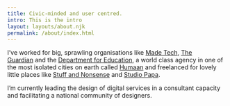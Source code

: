 ```yaml
---
title: Civic-minded and user centred.
intro: This is the intro
layout: layouts/about.njk
permalink: /about/index.html
---
```

I’ve worked for big, sprawling organisations like [Made Tech](https://www.madetech.com/), [The Guardian](https://www.theguardian.com/uk) and the [Department for Education](https://www.gov.uk/government/organisations/department-for-education), a world class agency in one of the most isolated cities on earth called [Humaan](http://humaan.com/) and freelanced for lovely little places like [Stuff and Nonsense](https://stuffandnonsense.co.uk/) and [Studio Papa](https://studiopapa.com.au/).

I’m currently leading the design of digital services in a consultant capacity and facilitating a national community of designers.